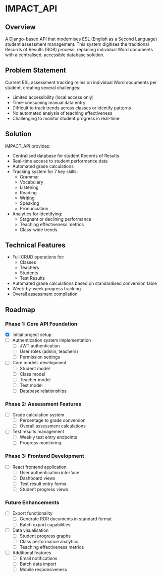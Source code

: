 # IMPACT_API

## Overview
A Django-based API that modernises ESL (English as a Second Language) student assessment management. This system digitises the traditional Records of Results (ROR) process, replacing individual Word documents with a centralised, accessible database solution.

## Problem Statement
Current ESL assessment tracking relies on individual Word documents per student, creating several challenges:
- Limited accessibility (local access only)
- Time-consuming manual data entry
- Difficult to track trends across classes or identify patterns
- No automated analysis of teaching effectiveness
- Challenging to monitor student progress in real-time

## Solution
IMPACT_API provides:
- Centralised database for student Records of Results
- Real-time access to student performance data
- Automated grade calculations
- Tracking system for 7 key skills:
  - Grammar
  - Vocabulary
  - Listening
  - Reading
  - Writing
  - Speaking
  - Pronunciation
- Analytics for identifying:
  - Stagnant or declining performance
  - Teaching effectiveness metrics
  - Class-wide trends

## Technical Features
- Full CRUD operations for:
  - Classes
  - Teachers
  - Students
  - Test Results
- Automated grade calculations based on standardised conversion table
- Week-by-week progress tracking
- Overall assessment compilation

## Roadmap

### Phase 1: Core API Foundation
- [x] Initial project setup
- [ ] Authentication system implementation
  - [ ] JWT authentication
  - [ ] User roles (admin, teachers)
  - [ ] Permission settings
- [ ] Core models development
  - [ ] Student model
  - [ ] Class model
  - [ ] Teacher model
  - [ ] Test model
  - [ ] Database relationships

### Phase 2: Assessment Features
- [ ] Grade calculation system
  - [ ] Percentage to grade conversion
  - [ ] Overall assessment calculations
- [ ] Test results management
  - [ ] Weekly test entry endpoints
  - [ ] Progress monitoring

### Phase 3: Frontend Development
- [ ] React frontend application
  - [ ] User authentication interface
  - [ ] Dashboard views
  - [ ] Test result entry forms
  - [ ] Student progress views

### Future Enhancements
- [ ] Export functionality
  - [ ] Generate ROR documents in standard format
  - [ ] Batch export capabilities
- [ ] Data visualisation
  - [ ] Student progress graphs
  - [ ] Class performance analytics
  - [ ] Teaching effectiveness metrics
- [ ] Additional features
  - [ ] Email notifications
  - [ ] Batch data import
  - [ ] Mobile responsiveness